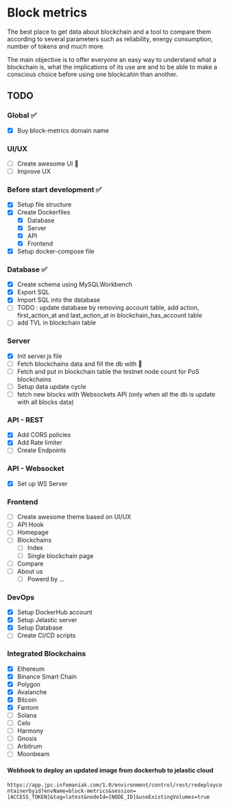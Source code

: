 # Block metrics

The best place to get data about blockchain and a tool to compare them according to several parameters such as reliability, energy consumption, number of tokens and much more.

The main objective is to offer everyone an easy way to understand what a blockchain is, what the implications of its use are and to be able to make a conscious choice before using one blockcahin than another.

## TODO

### Global :white_check_mark:

-   [x] Buy block-metrics domain name

### UI/UX

-   [ ] Create awesome UI :construction:
-   [ ] Improve UX

### Before start development :white_check_mark:

-   [x] Setup file structure
-   [x] Create Dockerfiles
    -   [x] Database
    -   [x] Server
    -   [x] API
    -   [x] Frontend
-   [x] Setup docker-compose file

### Database :white_check_mark:

-   [x] Create schema using MySQLWorkbench
-   [x] Export SQL
-   [x] Import SQL into the database
-   [ ] TODO : update database by removing account table, add action, first_action_at and last_action_at in blockchain_has_account table
-   [ ] add TVL in blockchain table

### Server

-   [x] Init server.js file
-   [ ] Fetch blockchains data and fill the db with :construction:
-   [ ] Fetch and put in blockchain table the testnet node count for PoS blockchains
-   [ ] Setup data update cycle
-   [ ] fetch new blocks with Websockets API (only when all the db is update with all blocks data)

### API - REST

-   [x] Add CORS policies
-   [x] Add Rate limiter
-   [ ] Create Endpoints

### API - Websocket

-   [x] Set up WS Server

### Frontend

-   [ ] Create awesome theme based on UI/UX
-   [ ] API Hook
-   [ ] Homepage
-   [ ] Blockchains
    -   [ ] Index
    -   [ ] Single blockchain page
-   [ ] Compare
-   [ ] About us
    -   [ ] Powerd by ...

### DevOps

-   [x] Setup DockerHub account
-   [x] Setup Jelastic server
-   [x] Setup Database
-   [ ] Create CI/CD scripts

### Integrated Blockchains

-   [x] Ethereum
-   [x] Binance Smart Chain
-   [x] Polygon
-   [x] Avalanche
-   [x] Bitcoin
-   [x] Fantom
-   [ ] Solana
-   [ ] Celo
-   [ ] Harmony
-   [ ] Gnosis
-   [ ] Arbitrum
-   [ ] Moonbeam

#### Webhook to deploy an updated image from dockerhub to jelastic cloud

`https://app.jpc.infomaniak.com/1.0/environment/control/rest/redeploycontainerbyid?envName=block-metrics&session=[ACCESS_TOKEN]&tag=latest&nodeId=[NODE_ID]&useExistingVolumes=true`
